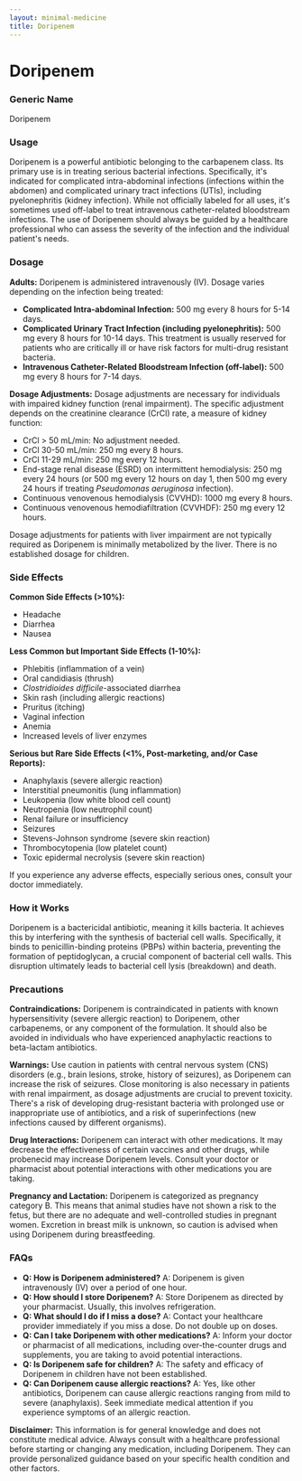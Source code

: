 ```yaml
---
layout: minimal-medicine
title: Doripenem
---
```


# Doripenem
### Generic Name
Doripenem

### Usage
Doripenem is a powerful antibiotic belonging to the carbapenem class.  Its primary use is in treating serious bacterial infections.  Specifically, it's indicated for complicated intra-abdominal infections (infections within the abdomen) and complicated urinary tract infections (UTIs), including pyelonephritis (kidney infection). While not officially labeled for all uses, it's sometimes used off-label to treat intravenous catheter-related bloodstream infections.  The use of Doripenem should always be guided by a healthcare professional who can assess the severity of the infection and the individual patient's needs.

### Dosage

**Adults:** Doripenem is administered intravenously (IV).  Dosage varies depending on the infection being treated:

* **Complicated Intra-abdominal Infection:** 500 mg every 8 hours for 5-14 days.
* **Complicated Urinary Tract Infection (including pyelonephritis):** 500 mg every 8 hours for 10-14 days.  This treatment is usually reserved for patients who are critically ill or have risk factors for multi-drug resistant bacteria.
* **Intravenous Catheter-Related Bloodstream Infection (off-label):** 500 mg every 8 hours for 7-14 days.

**Dosage Adjustments:**  Dosage adjustments are necessary for individuals with impaired kidney function (renal impairment). The specific adjustment depends on the creatinine clearance (CrCl) rate, a measure of kidney function:

* CrCl > 50 mL/min: No adjustment needed.
* CrCl 30-50 mL/min: 250 mg every 8 hours.
* CrCl 11-29 mL/min: 250 mg every 12 hours.
* End-stage renal disease (ESRD) on intermittent hemodialysis: 250 mg every 24 hours (or 500 mg every 12 hours on day 1, then 500 mg every 24 hours if treating *Pseudomonas aeruginosa* infection).
* Continuous venovenous hemodialysis (CVVHD): 1000 mg every 8 hours.
* Continuous venovenous hemodiafiltration (CVVHDF): 250 mg every 12 hours.

Dosage adjustments for patients with liver impairment are not typically required as Doripenem is minimally metabolized by the liver.  There is no established dosage for children.


### Side Effects

**Common Side Effects (>10%):**

* Headache
* Diarrhea
* Nausea

**Less Common but Important Side Effects (1-10%):**

* Phlebitis (inflammation of a vein)
* Oral candidiasis (thrush)
* *Clostridioides difficile*-associated diarrhea
* Skin rash (including allergic reactions)
* Pruritus (itching)
* Vaginal infection
* Anemia
* Increased levels of liver enzymes


**Serious but Rare Side Effects (<1%, Post-marketing, and/or Case Reports):**

* Anaphylaxis (severe allergic reaction)
* Interstitial pneumonitis (lung inflammation)
* Leukopenia (low white blood cell count)
* Neutropenia (low neutrophil count)
* Renal failure or insufficiency
* Seizures
* Stevens-Johnson syndrome (severe skin reaction)
* Thrombocytopenia (low platelet count)
* Toxic epidermal necrolysis (severe skin reaction)


If you experience any adverse effects, especially serious ones, consult your doctor immediately.


### How it Works

Doripenem is a bactericidal antibiotic, meaning it kills bacteria. It achieves this by interfering with the synthesis of bacterial cell walls.  Specifically, it binds to penicillin-binding proteins (PBPs) within bacteria, preventing the formation of peptidoglycan, a crucial component of bacterial cell walls. This disruption ultimately leads to bacterial cell lysis (breakdown) and death.


### Precautions

**Contraindications:** Doripenem is contraindicated in patients with known hypersensitivity (severe allergic reaction) to Doripenem, other carbapenems, or any component of the formulation.  It should also be avoided in individuals who have experienced anaphylactic reactions to beta-lactam antibiotics.

**Warnings:**  Use caution in patients with central nervous system (CNS) disorders (e.g., brain lesions, stroke, history of seizures), as Doripenem can increase the risk of seizures.  Close monitoring is also necessary in patients with renal impairment, as dosage adjustments are crucial to prevent toxicity.  There's a risk of developing drug-resistant bacteria with prolonged use or inappropriate use of antibiotics, and a risk of superinfections (new infections caused by different organisms).

**Drug Interactions:** Doripenem can interact with other medications.  It may decrease the effectiveness of certain vaccines and other drugs, while probenecid may increase Doripenem levels. Consult your doctor or pharmacist about potential interactions with other medications you are taking.

**Pregnancy and Lactation:** Doripenem is categorized as pregnancy category B. This means that animal studies have not shown a risk to the fetus, but there are no adequate and well-controlled studies in pregnant women.  Excretion in breast milk is unknown, so caution is advised when using Doripenem during breastfeeding.


### FAQs

* **Q: How is Doripenem administered?** A: Doripenem is given intravenously (IV) over a period of one hour.
* **Q: How should I store Doripenem?** A: Store Doripenem as directed by your pharmacist.  Usually, this involves refrigeration.
* **Q: What should I do if I miss a dose?** A: Contact your healthcare provider immediately if you miss a dose. Do not double up on doses.
* **Q: Can I take Doripenem with other medications?** A:  Inform your doctor or pharmacist of all medications, including over-the-counter drugs and supplements, you are taking to avoid potential interactions.
* **Q: Is Doripenem safe for children?** A: The safety and efficacy of Doripenem in children have not been established.
* **Q: Can Doripenem cause allergic reactions?** A: Yes, like other antibiotics, Doripenem can cause allergic reactions ranging from mild to severe (anaphylaxis).  Seek immediate medical attention if you experience symptoms of an allergic reaction.


**Disclaimer:** This information is for general knowledge and does not constitute medical advice.  Always consult with a healthcare professional before starting or changing any medication, including Doripenem.  They can provide personalized guidance based on your specific health condition and other factors.
